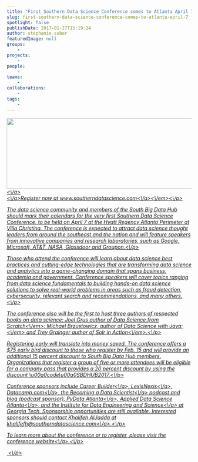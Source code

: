 ```yaml
---
title: "First Southern Data Science Conference comes to Atlanta April 7"
slug: first-southern-data-science-conference-comes-to-atlanta-april-7
spotlight: false
publishDate: 2017-01-27T15:19:24
author: stephanie-suber
featuredImage: null
groups:
    - 
projects:
    - 
people:
    - 
teams: 
    - 
collaborations:
    - 
tags:
    - 
---
```

<p><em><a href="http:\/\/renci.org\/wp-content\/uploads\/2017\/01\/Atlanta.png"  rel="lightbox[roadtrip]"><img class="aligncenter size-news-large wp-image-15897" src="http:\/\/renci.org\/wp-content\/uploads\/2017\/01\/Atlanta-640x192.png" alt="" width="640" height="192" srcset="https:\/\/renci.org\/wp-content\/uploads\/2017\/01\/Atlanta-640x192.png 640w, https:\/\/renci.org\/wp-content\/uploads\/2017\/01\/Atlanta-300x90.png 300w, https:\/\/renci.org\/wp-content\/uploads\/2017\/01\/Atlanta-768x231.png 768w, https:\/\/renci.org\/wp-content\/uploads\/2017\/01\/Atlanta.png 942w" sizes="(max-width: 640px) 100vw, 640px" \/><\/a><a href="http:\/\/renci.org\/wp-content\/uploads\/2017\/01\/Atlanta.png"  rel="lightbox[roadtrip]"><br \/>
<\/a>Register now at <a href="http:\/\/www.southerndatascience.com">www.southerndatascience.com<\/a><\/em><\/p>
<p>The data science community and members of the South Big Data Hub should mark their calendars for the very first Southern Data Science Conference, to be held on April 7 at the Hyatt Regency Atlanta Perimeter at Villa Christina. The conference is expected to attract data science thought leaders from around the southeast and the nation and will feature speakers from innovative companies and research laboratories, such as Google, Microsoft, AT&amp;T, NASA, Glassdoor and Groupon.<!--more--><\/p>
<p>Those who attend the conference will learn about data science best practices and cutting-edge technologies that are transforming data science and analytics into a game-changing domain that spans business, academia and government. Conference speakers will cover topics ranging from data science fundamentals to building hands-on data science solutions to solve real-world problems in areas such as fraud detection, cybersecurity, relevant search and recommendations, and many others.<\/p>
<p>The conference also will be the first to host three authors of respected books on data science: Joel Grus author of <em>Data Science from Scratch<\/em>; Michael Brzustowicz, author of <em>Data Science with Java;<\/em> and Trey Grainger author of <em>Solr in Action<\/em>.<\/p>
<p>Registering early will translate into money saved. The conference offers a $75 early bird discount to those who register by Feb. 15 and will provide an additional 15 percent discount to South Big Data Hub members. Organizations that register a group of five or more attendees will be eligible for a company pass that provides a 20 percent discount by using the discount \u00a0code\u00a0SBDHUB2017.<\/p>
<p>Conference sponsors include <a href="http:\/\/www.careerbuilder.com\/">Career Builder<\/a>, <a href="http:\/\/www.lexisnexis.com\/en-us\/gateway.page">LexisNexis<\/a>, <a href="https:\/\/www.datacamp.com\/">Datacamp.com<\/a>, the <a href="http:\/\/www.becomingadatascientist.com\/">Becoming a Data Scientist<\/a> podcast and blog (podcast sponsor), <a href="https:\/\/www.meetup.com\/PyData-Atlanta\/">PyData Atlanta<\/a>, <a href="https:\/\/www.meetup.com\/Applied-Data-Science-of-Atlanta\/">Applied Data Science Atlanta<\/a>, and the <a href="http:\/\/bigdata.gatech.edu\/">Institute for Data Engineering and Science<\/a> at Georgia Tech. Sponsorship opportunities are still available. Interested sponsors should contact Khalifeh AlJadda at <a href="mailto:khalifefh@southerndatascience.com">khalifefh@southerndatascience.com<\/a>.<\/p>
<p>To learn more about the conference or to register, please visit the conference <a href="http:\/\/www.southerndatascience.com.\/">website<\/a>.<\/p>
<p>&nbsp;<\/p>
<!-- AddThis Advanced Settings generic via filter on the_content --><!-- AddThis Share Buttons generic via filter on the_content -->
